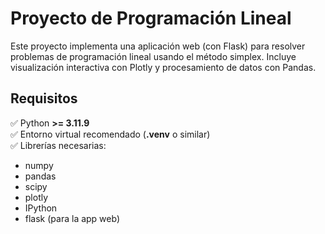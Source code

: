 # Proyecto de Programación Lineal

Este proyecto implementa una aplicación web (con Flask) para resolver problemas de programación lineal usando el método simplex. Incluye visualización interactiva con Plotly y procesamiento de datos con Pandas.

## Requisitos

✅ Python **>= 3.11.9**  
✅ Entorno virtual recomendado (**.venv** o similar)  
✅ Librerías necesarias:

- numpy
- pandas
- scipy
- plotly
- IPython
- flask (para la app web)
